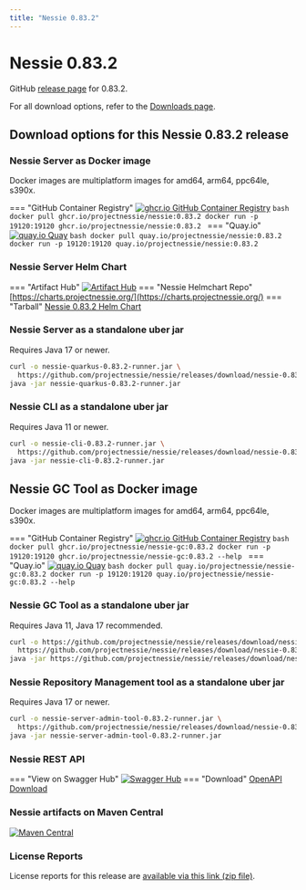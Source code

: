 ```yaml
---
title: "Nessie 0.83.2"
---
```


# Nessie 0.83.2

GitHub [release page](https://github.com/projectnessie/nessie/releases/tag/nessie-0.83.2) for 0.83.2.

For all download options, refer to the [Downloads page](../downloads/index.md).


## Download options for this Nessie 0.83.2 release

### Nessie Server as Docker image

Docker images are multiplatform images for amd64, arm64, ppc64le, s390x.

=== "GitHub Container Registry"
    [![ghcr.io GitHub Container Registry](https://img.shields.io/maven-central/v/org.projectnessie.nessie/nessie?label=quay.io+Docker&logo=docker&color=3f6ec6&style=for-the-badge&logoColor=white)](https://ghcr.io/projectnessie/nessie)
    ```bash
    docker pull ghcr.io/projectnessie/nessie:0.83.2
    docker run -p 19120:19120 ghcr.io/projectnessie/nessie:0.83.2
    ```
=== "Quay.io"
    [![quay.io Quay](https://img.shields.io/maven-central/v/org.projectnessie.nessie/nessie?label=quay.io+Docker&logo=docker&color=3f6ec6&style=for-the-badge&logoColor=white)](https://quay.io/repository/projectnessie/nessie?tab=tags)
    ```bash
    docker pull quay.io/projectnessie/nessie:0.83.2
    docker run -p 19120:19120 quay.io/projectnessie/nessie:0.83.2
    ```

### Nessie Server Helm Chart

=== "Artifact Hub"
    [![Artifact Hub](https://img.shields.io/endpoint?url=https://artifacthub.io/badge/repository/nessie&color=3f6ec6&labelColor=&style=for-the-badge&logoColor=white)](https://artifacthub.io/packages/search?repo=nessie)
=== "Nessie Helmchart Repo"
    [https://charts.projectnessie.org/](https://charts.projectnessie.org/)
=== "Tarball"
    [Nessie 0.83.2 Helm Chart](https://github.com/projectnessie/nessie/releases/download/nessie-0.83.2/nessie-helm-0.83.2.tgz)

### Nessie Server as a standalone uber jar

Requires Java 17 or newer.

```bash
curl -o nessie-quarkus-0.83.2-runner.jar \
  https://github.com/projectnessie/nessie/releases/download/nessie-0.83.2/nessie-quarkus-0.83.2-runner.jar
java -jar nessie-quarkus-0.83.2-runner.jar
```

### Nessie CLI as a standalone uber jar

Requires Java 11 or newer.

```bash
curl -o nessie-cli-0.83.2-runner.jar \
  https://github.com/projectnessie/nessie/releases/download/nessie-0.83.2/nessie-cli-0.83.2-runner.jar
java -jar nessie-cli-0.83.2-runner.jar
```

## Nessie GC Tool as Docker image

Docker images are multiplatform images for amd64, arm64, ppc64le, s390x.

=== "GitHub Container Registry"
    [![ghcr.io GitHub Container Registry](https://img.shields.io/maven-central/v/org.projectnessie.nessie/nessie?label=ghcr.io+Docker&logo=docker&color=3f6ec6&style=for-the-badge&logoColor=white)](https://github.com/projectnessie/nessie/pkgs/container/nessie-gc)
    ```bash
    docker pull ghcr.io/projectnessie/nessie-gc:0.83.2
    docker run -p 19120:19120 ghcr.io/projectnessie/nessie-gc:0.83.2 --help
    ```
=== "Quay.io"
    [![quay.io Quay](https://img.shields.io/maven-central/v/org.projectnessie.nessie/nessie?label=quay.io+Docker&logo=docker&color=3f6ec6&style=for-the-badge&logoColor=white)](https://quay.io/repository/projectnessie/nessie-gc?tab=tags)
    ```bash
    docker pull quay.io/projectnessie/nessie-gc:0.83.2
    docker run -p 19120:19120 quay.io/projectnessie/nessie-gc:0.83.2 --help
    ```

### Nessie GC Tool as a standalone uber jar

Requires Java 11, Java 17 recommended.

```bash
curl -o https://github.com/projectnessie/nessie/releases/download/nessie-0.83.2/nessie-gc-0.83.2 \
  https://github.com/projectnessie/nessie/releases/download/nessie-0.83.2/https://github.com/projectnessie/nessie/releases/download/nessie-0.83.2/nessie-gc-0.83.2
java -jar https://github.com/projectnessie/nessie/releases/download/nessie-0.83.2/nessie-gc-0.83.2
```

### Nessie Repository Management tool as a standalone uber jar

Requires Java 17 or newer.

```bash
curl -o nessie-server-admin-tool-0.83.2-runner.jar \
  https://github.com/projectnessie/nessie/releases/download/nessie-0.83.2/nessie-server-admin-tool-0.83.2-runner.jar
java -jar nessie-server-admin-tool-0.83.2-runner.jar
```

### Nessie REST API

=== "View on Swagger Hub"
    [![Swagger Hub](https://img.shields.io/badge/swagger%20hub-nessie-3f6ec6?style=for-the-badge&logo=swagger&link=https%3A%2F%2Fapp.swaggerhub.com%2Fapis%2Fprojectnessie%2Fnessie)](https://app.swaggerhub.com/apis/projectnessie/nessie/0.83.2)
=== "Download"
    [OpenAPI Download](https://github.com/projectnessie/nessie/releases/download/nessie-0.83.2/nessie-openapi-0.83.2.yaml)

### Nessie artifacts on Maven Central

[![Maven Central](https://img.shields.io/maven-central/v/org.projectnessie.nessie/nessie?label=Maven%20Central&logo=apachemaven&color=3f6ec6&style=for-the-badge&logoColor=white)](https://search.maven.org/artifact/org.projectnessie.nessie/nessie)

### License Reports

License reports for this release are [available via this link (zip file)](https://github.com/projectnessie/nessie/releases/download/nessie-0.83.2/nessie-aggregated-license-report-0.83.2.zip).
